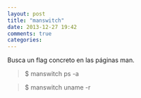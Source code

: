 ```yaml
---
layout: post
title: "manswitch"
date: 2013-12-27 19:42
comments: true
categories: 
---
```

Busca un flag concreto en las páginas man.

>$ manswitch ps -a

>$ manswitch uname -r

